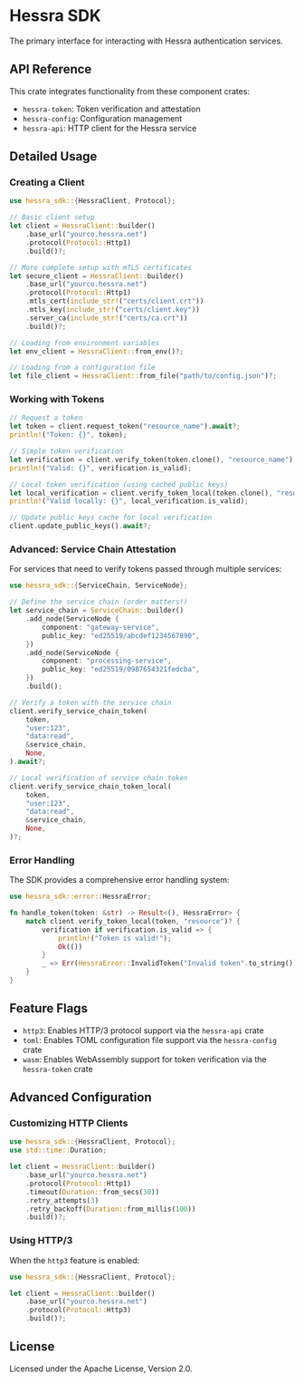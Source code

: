 # Hessra SDK

The primary interface for interacting with Hessra authentication services.

## API Reference

This crate integrates functionality from these component crates:

- `hessra-token`: Token verification and attestation
- `hessra-config`: Configuration management
- `hessra-api`: HTTP client for the Hessra service

## Detailed Usage

### Creating a Client

```rust
use hessra_sdk::{HessraClient, Protocol};

// Basic client setup
let client = HessraClient::builder()
    .base_url("yourco.hessra.net")
    .protocol(Protocol::Http1)
    .build()?;

// More complete setup with mTLS certificates
let secure_client = HessraClient::builder()
    .base_url("yourco.hessra.net")
    .protocol(Protocol::Http1)
    .mtls_cert(include_str!("certs/client.crt"))
    .mtls_key(include_str!("certs/client.key"))
    .server_ca(include_str!("certs/ca.crt"))
    .build()?;

// Loading from environment variables
let env_client = HessraClient::from_env()?;

// Loading from a configuration file
let file_client = HessraClient::from_file("path/to/config.json")?;
```

### Working with Tokens

```rust
// Request a token
let token = client.request_token("resource_name").await?;
println!("Token: {}", token);

// Simple token verification
let verification = client.verify_token(token.clone(), "resource_name").await?;
println!("Valid: {}", verification.is_valid);

// Local token verification (using cached public keys)
let local_verification = client.verify_token_local(token.clone(), "resource_name")?;
println!("Valid locally: {}", local_verification.is_valid);

// Update public keys cache for local verification
client.update_public_keys().await?;
```

### Advanced: Service Chain Attestation

For services that need to verify tokens passed through multiple services:

```rust
use hessra_sdk::{ServiceChain, ServiceNode};

// Define the service chain (order matters!)
let service_chain = ServiceChain::builder()
    .add_node(ServiceNode {
        component: "gateway-service",
        public_key: "ed25519/abcdef1234567890",
    })
    .add_node(ServiceNode {
        component: "processing-service",
        public_key: "ed25519/0987654321fedcba",
    })
    .build();

// Verify a token with the service chain
client.verify_service_chain_token(
    token,
    "user:123",
    "data:read",
    &service_chain,
    None,
).await?;

// Local verification of service chain token
client.verify_service_chain_token_local(
    token,
    "user:123",
    "data:read",
    &service_chain,
    None,
)?;
```

### Error Handling

The SDK provides a comprehensive error handling system:

```rust
use hessra_sdk::error::HessraError;

fn handle_token(token: &str) -> Result<(), HessraError> {
    match client.verify_token_local(token, "resource")? {
        verification if verification.is_valid => {
            println!("Token is valid!");
            Ok(())
        }
        _ => Err(HessraError::InvalidToken("Invalid token".to_string())),
    }
}
```

## Feature Flags

- `http3`: Enables HTTP/3 protocol support via the `hessra-api` crate
- `toml`: Enables TOML configuration file support via the `hessra-config` crate
- `wasm`: Enables WebAssembly support for token verification via the `hessra-token` crate

## Advanced Configuration

### Customizing HTTP Clients

```rust
use hessra_sdk::{HessraClient, Protocol};
use std::time::Duration;

let client = HessraClient::builder()
    .base_url("yourco.hessra.net")
    .protocol(Protocol::Http1)
    .timeout(Duration::from_secs(30))
    .retry_attempts(3)
    .retry_backoff(Duration::from_millis(100))
    .build()?;
```

### Using HTTP/3

When the `http3` feature is enabled:

```rust
use hessra_sdk::{HessraClient, Protocol};

let client = HessraClient::builder()
    .base_url("yourco.hessra.net")
    .protocol(Protocol::Http3)
    .build()?;
```

## License

Licensed under the Apache License, Version 2.0.
